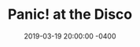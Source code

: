 ---
layout: post
title:  "Panic! at the Disco"
date:   2019-03-19 20:00:00 -0400
categories: concert
location: Zenith Paris
image: panicdisco2019.jpg
playlist: 111577883/playlist/0rFDfcaqKmG4nduRkz4rQy/dark
---